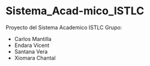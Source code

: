 # Sistema_Acad-mico_ISTLC
Proyecto del Sistema Academico ISTLC
Grupo:
- Carlos Mantilla
- Endara Vicent
- Santana Vera
- Xiomara Chantal
